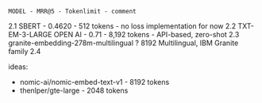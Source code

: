     MODEL - MRR@5 - Tokenlimit - comment

2.1 SBERT - 0.4620 - 512 tokens - no loss implementation for now
2.2 TXT-EM-3-LARGE OPEN AI - 0.71 - 8,192 tokens - API-based, zero-shot
2.3 granite-embedding-278m-multilingual	?	8192	Multilingual, IBM Granite family
2.4 


ideas:
- nomic-ai/nomic-embed-text-v1 - 8192 tokens
- thenlper/gte-large - 2048 tokens 


